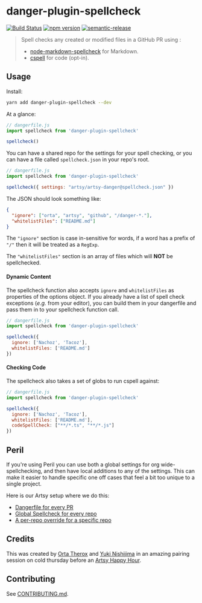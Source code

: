 # danger-plugin-spellcheck

[![Build Status](https://travis-ci.org/orta/danger-plugin-spellcheck.svg?branch=master)](https://travis-ci.org/orta/danger-plugin-spellcheck)
[![npm version](https://badge.fury.io/js/danger-plugin-spellcheck.svg)](https://badge.fury.io/js/danger-plugin-spellcheck)
[![semantic-release](https://img.shields.io/badge/%20%20%F0%9F%93%A6%F0%9F%9A%80-semantic--release-e10079.svg)](https://github.com/semantic-release/semantic-release)

> Spell checks any created or modified files in a GitHub PR using :
>
> - [node-markdown-spellcheck](https://github.com/lukeapage/node-markdown-spellcheck) for Markdown.
> - [cspell](https://github.com/streetsidesoftware/cspell) for code (opt-in).

## Usage

Install:

```sh
yarn add danger-plugin-spellcheck --dev
```

At a glance:

```js
// dangerfile.js
import spellcheck from 'danger-plugin-spellcheck'

spellcheck()
```

You can have a shared repo for the settings for your spell checking, or you can have a file called `spellcheck.json` in your repo's root.

```js
// dangerfile.js
import spellcheck from 'danger-plugin-spellcheck'

spellcheck({ settings: "artsy/artsy-danger@spellcheck.json" })
```

The JSON should look something like:

```json
{
  "ignore": ["orta", "artsy", "github", "/danger-*."],
  "whitelistFiles": ["README.md"]
}
```

The `"ignore"` section is case in-sensitive for words, if a word has a prefix of `"/"` then it will be treated as a `RegExp`.

The `"whitelistFiles"` section is an array of files which will **NOT** be spellchecked.

#### Dynamic Content

The spellcheck function also accepts `ignore` and `whitelistFiles` as properties of the options object.  If you already have a list of spell check exceptions (_e.g._ from your editor), you can build them in your dangerfile and pass them in to your spellcheck function call.

```js
// dangerfile.js
import spellcheck from 'danger-plugin-spellcheck'

spellcheck({
  ignore: ['Nachoz', 'Tacoz'],
  whitelistFiles: ['README.md']
})
```

#### Checking Code

The spellcheck also takes a set of globs to run cspell against:

```js
// dangerfile.js
import spellcheck from 'danger-plugin-spellcheck'

spellcheck({
  ignore: ['Nachoz', 'Tacoz'],
  whitelistFiles: ['README.md'],
  codeSpellCheck: ["**/*.ts", "**/*.js"]
})
```

## Peril

If you're using Peril you can use both a global settings for org wide-spellchecking, and then have local additions to any
of the settings. This can make it easier to handle specific one off cases that feel a bit too unique to a single project.

Here is our Artsy setup where we do this:

* [Dangerfile for every PR](https://github.com/artsy/artsy-danger/blob/997d4fb7f4680973ac016eb75474ad15bf18c183/org/all-prs.ts#L7-L9)
* [Global Spellcheck for every repo](https://github.com/artsy/artsy-danger/blob/997d4fb7f4680973ac016eb75474ad15bf18c183/spellcheck.json)
* [A per-repo override for a specific repo](https://github.com/artsy/bearden/blob/1979379bb56dacb13593fbc90981ed88e1b097b3/spellcheck.json)

## Credits

This was created by [Orta Therox](https://twitter.com/orta) and [Yuki Nishijima](https://twitter.com/yuki24) in an amazing pairing session on cold thursday before an [Artsy Happy Hour](https://github.com/artsy/meta/blob/master/meta/happy_hour.md).

## Contributing

See [CONTRIBUTING.md](contributing.md).

